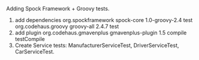 Adding Spock Framework + Groovy tests.
1. add dependencies 
        <dependency>
            <groupId>org.spockframework</groupId>
            <artifactId>spock-core</artifactId>
            <version>1.0-groovy-2.4</version>
            <scope>test</scope>
        </dependency>
        <dependency>
            <groupId>org.codehaus.groovy</groupId>
            <artifactId>groovy-all</artifactId>
            <version>2.4.7</version>
            <scope>test</scope>
        </dependency>
2. add plugin
   <plugin>
   <groupId>org.codehaus.gmavenplus</groupId>
   <artifactId>gmavenplus-plugin</artifactId>
   <version>1.5</version>
   <executions>
   <execution>
   <goals>
   <goal>compile</goal>
   <goal>testCompile</goal>
   </goals>
   </execution>
   </executions>
   </plugin>
3. Create Service tests: ManufacturerServiceTest, DriverServiceTest, CarServiceTest.